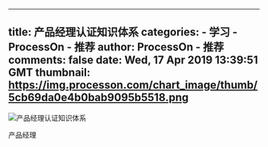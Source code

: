 
---
title: 产品经理认证知识体系
categories: 
    - 学习
    - ProcessOn - 推荐
author: ProcessOn - 推荐
comments: false
date: Wed, 17 Apr 2019 13:39:51 GMT
thumbnail: https://img.processon.com/chart_image/thumb/5cb69da0e4b0bab9095b5518.png
---

<div>   
<img class="thumb" alt="产品经理认证知识体系" src="https://img.processon.com/chart_image/thumb/5cb69da0e4b0bab9095b5518.png" referrerpolicy="no-referrer">
<p>产品经理</p>  
</div>
            